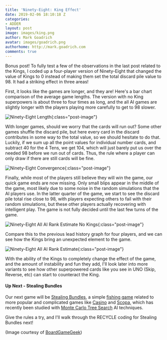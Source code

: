 ```yaml
---
title: 'Ninety-Eight: King Effect'
date: 2019-02-06 18:10:18 Z
categories:
- ADDER
layout: post
image: images/king.png
author: Mark Goadrich
avatar: images/goadrich.png
authorhome: http://mark.goadrich.com
comments: true
---
```


Bonus post! To fully test a few of the observations in the last post related to the Kings, I coded up a four-player
version of Ninety-Eight that changed the value of Kings to 0 instead of making them set the total
discard pile value to 98. It had a striking effect in three areas!

First, it looks like the games are longer, and they are! Here's a bar chart comparison
of the average game lengths. The version with no King superpowers is about three to four
times as long, and the all AI games are slightly longer with the players playing 
more carefully to get to 98 slower.

![Ninety-Eight Length]({{site.url}}{{site.baseurl}}/images/ninetyeight/gamelengthnoking.png){:class="post-image"}

With longer games, should we worry that the cards will run out? Some other games
shuffle the discard pile, but here every card in the discard contributes in some way
to the total value, so we should hesitate to do that. Luckily, if we sum up all the 
point values for individual number cards, and subtract 40 for the 4 Tens, we get
104, which will just barely put us over the needed 98 before we run out of cards. 
Thus, the rule where a player can only draw if there are still cards will be fine.

![Ninety-Eight Convergence]({{site.url}}{{site.baseurl}}/images/ninetyeight/convergencenoking.png){:class="post-image"}

Finally, while most of the players still believe they will win the game, our quick game ends are now missing.
Only small blips appear in the middle of the game, most likely due to some noise in the
random simulations that the AI players use. In the latter quarter of the game, we start to see the
discard pile total rise close to 98, with players expecting others to fail with their
random simulations, but these other players actually recovering with intelligent play. 
The game is not fully decided until the last few turns of the game.

![Ninety-Eight All AI Rank Estimate No Kings]({{site.url}}{{site.baseurl}}/images/ninetyeight/allairankestimatenoking.png){:class="post-image"}

Compare this to the previous lead history graph for four players, and we can see how
the Kings bring an unexpected element to the game.

![Ninety-Eight All AI Rank Estimate]({{site.url}}{{site.baseurl}}/images/ninetyeight/allairankestimatewinner4p.png){:class="post-image"}

With the ability of the Kings to completely change the effect of the game, and the 
amount of instability and fun they add, I'll look later into more variants 
to see how other superpowered
cards like you see in UNO (Skip, Reverse, etc) can start to counteract the King.

#### Up Next - Stealing Bundles

Our next game will be [Stealing Bundles](https://www.pagat.com/fishing/bundle.html),
a simple [fishing game](https://www.pagat.com/fishing/) related to more popular
and complicated games like [Casino](https://www.pagat.com/fishing/casino.html)
and [Scopa](https://www.pagat.com/fishing/scopone.html), which has recently
been studied with [Monte Carlo Tree Search](https://arxiv.org/abs/1807.06813v1)
AI techniques.

Give the rules a try, and
I'll walk through the RECYCLE coding for Stealing Bundles next! 

(Image courtesy of [BoardGameGeek](https://boardgamegeek.com/image/3677019/pairs))